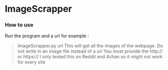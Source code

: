 # ImageScrapper
### How to use
Run the program and a url for example : 
> ImageScrapper.py url
This will get all the images of the webpage. Do not write in an image file instead of a url
You must provide the http:// or https://
I only tested this on Reddit and 4chan so it might not work for every site
